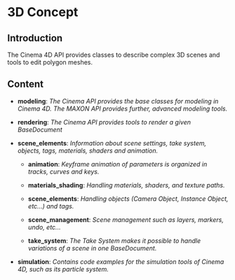 # 3D Concept

## Introduction

The Cinema 4D API provides classes to describe complex 3D scenes and tools to edit polygon meshes.

## Content

* **modeling**: *The Cinema API provides the base classes for modeling in Cinema 4D. The MAXON API provides further, advanced modeling tools.*

* **rendering**: *The Cinema API provides tools to render a given BaseDocument*

* **scene_elements**: *Information about scene settings, take system, objects, tags, materials, shaders and animation.*

  * **animation**: *Keyframe animation of parameters is organized in tracks, curves and keys.*

  * **materials_shading**: *Handling materials, shaders, and texture paths.*

  * **scene_elements**: *Handling objects (Camera Object, Instance Object, etc...) and tags.*
  
  * **scene_management**: *Scene management such as layers, markers, undo, etc...*
  
  * **take_system**: *The Take System makes it possible to handle variations of a scene in one BaseDocument.*

* **simulation**: *Contains code examples for the simulation tools of Cinema 4D, such as its particle system.*
  
